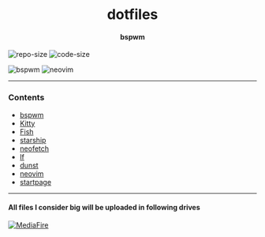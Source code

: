 <div align="center">
<h1>dotfiles</h1>
<h4>bspwm</h4>
</div>

![repo-size](https://img.shields.io/github/repo-size/ImRayy/dotfiles?style=for-the-badge)
![code-size](https://img.shields.io/github/languages/code-size/ImRayy/dotfiles?style=for-the-badge)


![bspwm](https://i.postimg.cc/MZrRqf6x/homescreen-bspwm.png)
![neovim](https://i.postimg.cc/PfcQdwmw/neovim.png)

---
### Contents
- [bspwm](https://github.com/ImRayy/dotfiles/tree/master/.config/bspwm)
- [Kitty](https://github.com/ImRayy/dotfiles/tree/master/.config/kitty)
- [Fish](https://github.com/ImRayy/dotfiles/tree/master/.config/fish)
- [starship](https://github.com/ImRayy/dotfiles/blob/master/.config/starship.toml)
- [neofetch](https://github.com/ImRayy/dotfiles/blob/master/.config/neofetch)
- [lf](https://github.com/ImRayy/dotfiles/blob/master/.config/lf)
- [dunst](https://github.com/ImRayy/dotfiles/blob/master/.config/dunst)
- [neovim](https://github.com/ImRayy/dotfiles/blob/master/.config/nvim)
- [startpage](https://github.com/ImRayy/dotfiles/blob/master/Startpage)

---
#### All files I consider big will be uploaded in following drives
[![MediaFire](https://img.shields.io/badge/MediaFire-9cf?style=for-the-badge&logo=Mediafire&?logoColor=violet)](https://www.mediafire.com/folder/ue70r5fnbyxp6/dotfiles)
